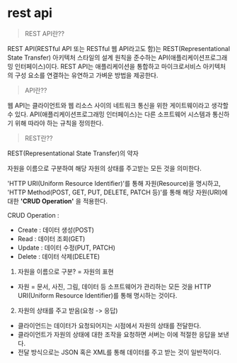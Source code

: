 # rest api
> REST API란??

REST API(RESTful API 또는 RESTful 웹 API라고도 함)는 REST(Representational State Transfer) 아키텍처 스타일의 설계 원칙을 준수하는 API(애플리케이션프로그래밍 인터페이스)이다. REST API는 애플리케이션을 통합하고 마이크로서비스 아키텍처의 구성 요소를 연결하는 유연하고 가벼운 방법을 제공한다.

> API란??

웹 API는 클라이언트와 웹 리소스 사이의 네트워크 통신을 위한 게이트웨이라고 생각할 수 있다. API(애플리케이션프로그래밍 인터페이스)는 다른 소프트웨어 시스템과 통신하기 위해 따라야 하는 규칙을 정의한다.

> REST란??

REST(Representational State Transfer)의 약자

자원을 이름으로 구분하여 해당 자원의 상태를 주고받는 모든 것을 의미한다.

'HTTP URI(Uniform Resource Identifier)'를 통해 자원(Resource)을 명시하고,
'HTTP Method(POST, GET, PUT, DELETE, PATCH 등)'를 통해 해당 자원(URI)에 대한 **'CRUD Operation'** 을 적용한다.

CRUD Operation : 
- Create : 데이터 생성(POST)
- Read : 데이터 조회(GET)
- Update : 데이터 수정(PUT, PATCH)
- Delete : 데이터 삭제(DELETE)

1. 자원을 이름으로 구분? = 자원의 표현

- 자원 = 문서, 사진, 그림, 데이터 등 소프트웨어가 관리하는 모든 것을 HTTP URI(Uniform Resource Identifier)를 통해 명시하는 것이다.

2. 자원의 상태를 주고 받음(요청 -> 응답)

- 클라이언드는 데이터가 요청되어지는 시점에서 자원의 상태를 전달한다.
- 클라이언트가 자원의 상태에 대한 조작을 요청하면 서버는 이에 적절한 응답을 보낸다.
- 전달 방식으로는 JSON 혹은 XML를 통해 데이터를 주고 받는 것이 일반적이다.
